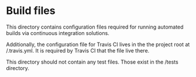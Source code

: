 # Build files

This directory contains configuration files required for running automated
builds via continuous integration solutions.

Additionally, the configuration file for Travis CI lives in the the project
root at /.travis.yml. It is required by Travis CI that the file live there.

This directory should not contain any test files. Those exist in the 
/tests directory.
